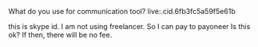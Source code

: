What do you use for communication tool?
live:.cid.6fb3fc5a59f5e61b

this is skype id.
I am not using freelancer.
So I can pay to payoneer
Is this ok?
If then, there will be no fee.
